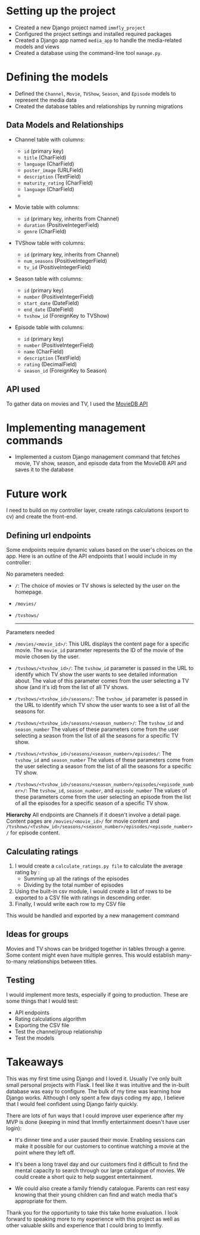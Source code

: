 # Setting up the project

-   Created a new Django project named `immfly_project`
-   Configured the project settings and installed required packages
-   Created a Django app named `media_app` to handle the media-related models and views
-   Created a database using the command-line tool `manage.py`.


# **Defining the models**

-   Defined the `Channel`, `Movie`, `TVShow`, `Season`, and `Episode` models to represent the media data
-   Created the database tables and relationships by running migrations
## Data Models and Relationships


-   Channel table with columns:
    
    -   `id` (primary key)
    -   `title` (CharField)
    -   `language` (CharField)
    -   `poster_image` (URLField)
    -   `description` (TextField)
    -   `maturity_rating` (CharField)
    -   `language` (CharField)
    - 
-   Movie table with columns:
    
    -   `id` (primary key, inherits from Channel)
    -   `duration` (PositiveIntegerField)
    -   `genre` (CharField)
-   TVShow table with columns:
    
    -   `id` (primary key, inherits from Channel)
    -   `num_seasons` (PositiveIntegerField)
    -   `tv_id` (PositiveIntegerField)
-   Season table with columns:
    
    -   `id` (primary key)
    -   `number` (PositiveIntegerField)
    -   `start_date` (DateField)
    -   `end_date` (DateField)
    -   `tvshow_id` (ForeignKey to TVShow)
-   Episode table with columns:
    
    -   `id` (primary key)
    -   `number` (PositiveIntegerField)
    -   `name` (CharField)
    -   `description` (TextField)
    -   `rating` (DecimalField)
    -   `season_id` (ForeignKey to Season)

## API used
To gather data on movies and TV, I used the 
[MovieDB API](https://developers.themoviedb.org/4/getting-started)


# **Implementing management commands**

-   Implemented a custom Django management command that fetches movie, TV show, season, and episode data from the MovieDB API and saves it to the database

# **Future work**
I need to build on my controller layer, create ratings calculations (export to cv) and create the front-end. 

## **Defining url endpoints**
Some endpoints require dynamic values based on the user's choices on the app. Here is an outline of the API endpoints that I would include in my controller: 

No parameters needed:
-   `/`: The choice of movies or TV shows is selected by the user on the homepage. 
-   `/movies/` 
-   `/tvshows/`  

    ----
  Parameters needed
  - `/movies/<movie_id>/`: This URL displays the content page for a specific movie. The `movie_id` parameter represents the ID of the movie of the movie chosen by the user. 
-   `/tvshows/<tvshow_id>/`: The `tvshow_id` parameter is passed in the URL to identify which TV show the user wants to see detailed information about. The value of this parameter comes from the user selecting a TV show (and it's id) from the list of all TV shows. 
    
-   `/tvshows/<tvshow_id>/seasons/`: The `tvshow_id` parameter is passed in the URL to identify which TV show the user wants to see a list of all the seasons for.  
    
-   `/tvshows/<tvshow_id>/seasons/<season_number>/`: The `tvshow_id` and `season_number` The values of these parameters come from the user selecting a season from the list of all the seasons for a specific TV show.  
    
-   `/tvshows/<tvshow_id>/seasons/<season_number>/episodes/`: The `tvshow_id` and `season_number` The values of these parameters come from the user selecting a season from the list of all the seasons for a specific TV show. 
    
-   `/tvshows/<tvshow_id>/seasons/<season_number>/episodes/<episode_number>/`: The `tvshow_id`, `season_number`, and `episode_number`  The values of these parameters come from the user selecting an episode from the list of all the episodes for a specific season of a specific TV show. 

**Hierarchy**
All endpoints are Channels if it doesn't involve a detail page. Content pages are `/movies/<movie_id>/` for movie content and `/tvshows/<tvshow_id>/seasons/<season_number>/episodes/<episode_number>/` for episode content. 


## Calculating  ratings

1. I would create a `calculate_ratings.py file`  to calculate the average rating by :
	- Summing up all the ratings of the episodes
	- Dividing by the total number of episodes
2. Using the built-in csv module, I would create a list of rows to be exported to a CSV file with ratings in descending order. 
3. Finally, I would write each row to my CSV file

This would be handled and exported by a new management command 

## Ideas for groups
Movies and TV shows can be bridged together in tables through a genre. Some content might even have multiple genres. This would establish many-to-many relationships between titles. 

## Testing 

I would implement more tests, especially if going to production. These are some things that I would test: 

- API endpoints
- Rating calculations algorithm
- Exporting the CSV file
- Test the channel/group relationship
- Test the models

# Takeaways

This was my first time using Django and I loved it. Usually I've only built small personal projects with Flask. I feel like it was intuitive and the in-built database was easy to configure. The bulk of my time was learning how Django works. Although I only spent a few days coding my app, I believe that I would feel confident using Django fairly quickly. 

There are lots of fun ways that I could improve user experience after my MVP is done (keeping in mind that Immfly entertainment doesn't have user login):

-	It's dinner time and a user paused their movie. Enabling sessions can make it possible for our customers to continue watching a movie at the point where they left off. 

-	It's been a long travel day and our customers find it difficult to find the mental capacity to search through our large catalogue of movies. We could create a short quiz to help suggest entertainment. 
-	We could also create a family friendly catalogue. Parents can rest easy knowing that their young children can find and watch media that's appropriate for them. 

Thank you for the opportunity to take this take home evaluation. I look forward to speaking more to my experience with this project as well as other valuable skills and experience that I could bring to Immfly. 




